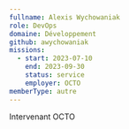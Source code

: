 ```yaml
---
fullname: Alexis Wychowaniak
role: DevOps
domaine: Développement
github: awychowaniak
missions:
  - start: 2023-07-10
    end: 2023-09-30
    status: service
    employer: OCTO
memberType: autre
---
```


Intervenant OCTO
